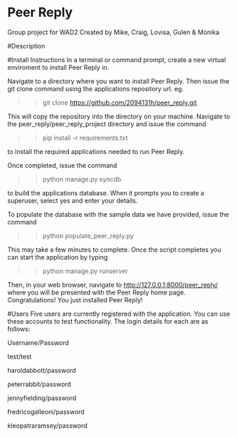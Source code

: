 # Peer Reply
Group project for WAD2
Created by Mike, Craig, Lovisa, Gulen & Monika

#Description

#Install Instructions
In a terminal or command prompt, create a new virtual enviroment to install Peer Reply in.

Navigate to a directory where you want to install Peer Reply.  Then issue the git clone command using the applications repository url. eg.

>>git clone https://github.com/2094131h/peer_reply.git

This will copy the repository into the directory on your machine.  Navigate to the peer_reply/peer_reply_project directory and issue the command

>>pip install -r requirements.txt

to install the required applications needed to run Peer Reply.

Once completed, issue the command

>>python manage.py syncdb

to build the applications database.  When it prompts you to create a superuser, select yes and enter your details.

To populate the database with the sample data we have provided, issue the command

>>python populate_peer_reply.py

This may take a few minutes to complete.  Once the script completes you can start the application by typing

>>python manage.py runserver

Then, in your web browser, navigate to http://127.0.0.1:8000/peer_reply/ where you will be presented with the Peer Reply home page.  Congratulations!  You just installed Peer Reply!

#Users
Five users are currently registered with the application.  You can use these accounts to test functionality.  The login details for each are as follows:

Username/Password

test/test

haroldabbott/password

peterrabbit/password

jennyfielding/password

fredricogalleoni/password

kleopatraramsey/password



